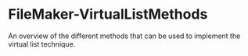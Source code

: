# FileMaker-VirtualListMethods
An overview of the different methods that can be used to implement the virtual list technique.
